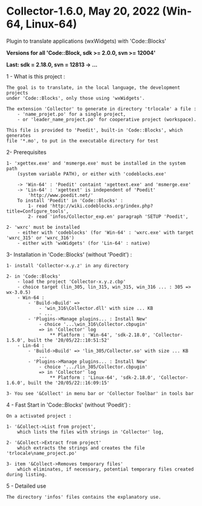# Collector-1.6.0, May 20, 2022 (Win-64, Linux-64)

Plugin to translate applications (wxWidgets) with 'Code::Blocks'

**Versions for all 'Code::Block, sdk >= 2.0.0, svn >= 12004'**

**Last: sdk = 2.18.0, svn = 12813 -> ...**

1 - What is this project :

    The goal is to translate, in the local language, the development projects
	under 'Code::Blocks', only those using 'wxWidgets'.

	The extension 'Collector' to generate in directory 'trlocale' a file :
		- 'name_projet.po' for a single project,
		- or 'leader_name_project.po' for cooperative project (workspace).

	This file is provided to 'Poedit', built-in 'Code::Blocks', which generates
	file '*.mo', to put in the executable directory for test

2- Prerequisites

	1- 'xgettex.exe' and 'msmerge.exe' must be installed in the system path
		(system variable PATH), or either with 'codeblocks.exe'

		-> 'Win-64' : 'Poedit' containt 'xgettext.exe' and 'msmerge.exe'
		-> 'Lin-64' : 'xgettext' is independent of 'Poedit'
			'http://www.poedit.net/'
		To install 'Poedit' in 'Code::Blocks' :
			1- read 'http://wiki.codeblocks.org/index.php?title=Configure_tools',
			2- read 'infos/Collector_exp.en' paragraph 'SETUP 'Poedit',

	2- 'wxrc' must be installed  
		- either with 'codeblocks' (for 'Win-64' : 'wxrc.exe' with target 'wxrc_315' or 'wxrc_316')
		- either with 'wxWidgets' (for 'Lin-64' : native)


3- Installation in 'Code::Blocks' (without 'Poedit') :

	1- install 'Collector-x.y.z' in any directory

	2- in 'Code::Blocks' 
		- load the project 'Collector-x.y.z.cbp'
		- choice target (lin_305, lin_315, win_315, win_316 ... : 305 => wx-3.0.5)
		- Win-64 :
			- 'Build->Build' => 
				- 'win_316\Collector.dll' with size ... KB
				- ...
			- 'Plugins->Manage plugins... : Install New' 
				- choice '...\win_316\Collector.cbpugin'
				=> in 'Collector' log
					** Platform : 'Win-64', 'sdk-2.18.0', 'Collector-1.5.0', built the '20/05/22::10:51:52'  
		- Lin-64 :
			- 'Build->Build' => 'lin_305/Collector.so' with size ... KB
				...
			- 'Plugins->Manage plugins... : Install New' 
				- choice '.../lin_305/Collector.cbpugin'
				=> in 'Collector' log
					** Platform : 'Linux-64', 'sdk-2.18.0', 'Collector-1.6.0', built the '20/05/22::16:09:15' 
				
	3- You see '&Collect' in menu bar or 'Collector Toolbar' in tools bar

4 - Fast Start in 'Code::Blocks' (without 'Poedit') :

	On a activated project :
	
	1- '&Collect->List from project',
		which lists the files with strings in 'Collector' log,

	2- '&Collect->Extract from project'
		which extracts the strings and creates the file 'trlocale\name_project.po'
			
	3- item '&Collect->Removes temporary files' 
		which eliminates, if necessary, potential temporary files created during listing.

5 - Detailed use

	The directory 'infos' files contains the explanatory use.

